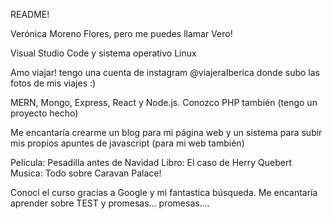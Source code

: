 README!

Verónica Moreno Flores, pero me puedes llamar Vero!

Visual Studio Code y sistema operativo Linux

Amo viajar! tengo una cuenta de instagram @viajeraIberica donde subo las fotos de mis viajes :)

MERN, Mongo, Express, React y Node.js. Conozco PHP también (tengo un proyecto hecho)

Me encantaría crearme un blog para mi página web y un sistema para subir mis propios apuntes de javascript (para mi web también)

Pelicula: Pesadilla antes de Navidad
Libro: El caso de Herry Quebert
Musica: Todo sobre Caravan Palace!

Conocí el curso gracias a Google y mi fantastica búsqueda.
Me encantaría aprender sobre TEST y promesas... promesas....
